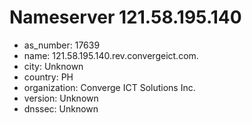 # Nameserver 121.58.195.140

* as_number: 17639
* name: 121.58.195.140.rev.convergeict.com.
* city: Unknown
* country: PH
* organization: Converge ICT Solutions Inc.
* version: Unknown
* dnssec: Unknown
